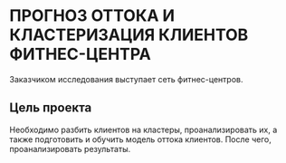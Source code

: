 # ПРОГНОЗ ОТТОКА И КЛАСТЕРИЗАЦИЯ КЛИЕНТОВ ФИТНЕС-ЦЕНТРА
Заказчиком исследования выступает сеть фитнес-центров. 

## Цель проекта
Необходимо разбить клиентов на кластеры, проанализировать их, а также подготовить и обучить модель оттока клиентов. После чего, проанализировать результаты.

